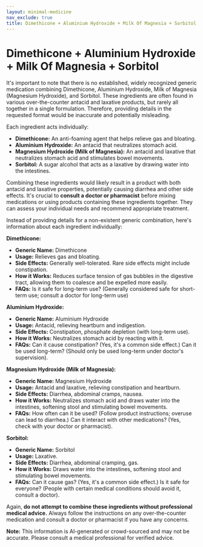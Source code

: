 ```yaml
---
layout: minimal-medicine
nav_exclude: true
title: Dimethicone + Aluminium Hydroxide + Milk Of Magnesia + Sorbitol
---
```


# Dimethicone + Aluminium Hydroxide + Milk Of Magnesia + Sorbitol

It's important to note that there is no established, widely recognized generic medication combining Dimethicone, Aluminium Hydroxide, Milk of Magnesia (Magnesium Hydroxide), and Sorbitol.  These ingredients are often found in various over-the-counter antacid and laxative products, but rarely all together in a single formulation.  Therefore, providing details in the requested format would be inaccurate and potentially misleading.

Each ingredient acts individually:

* **Dimethicone:** An anti-foaming agent that helps relieve gas and bloating.
* **Aluminium Hydroxide:** An antacid that neutralizes stomach acid.
* **Magnesium Hydroxide (Milk of Magnesia):** An antacid and laxative that neutralizes stomach acid and stimulates bowel movements.
* **Sorbitol:** A sugar alcohol that acts as a laxative by drawing water into the intestines.

Combining these ingredients would likely result in a product with both antacid and laxative properties, potentially causing diarrhea and other side effects.  It's crucial to **consult a doctor or pharmacist** before mixing medications or using products containing these ingredients together. They can assess your individual needs and recommend appropriate treatment.


Instead of providing details for a non-existent generic combination, here's information about each ingredient individually:

**Dimethicone:**

* **Generic Name:** Dimethicone
* **Usage:** Relieves gas and bloating.
* **Side Effects:** Generally well-tolerated. Rare side effects might include constipation.
* **How it Works:** Reduces surface tension of gas bubbles in the digestive tract, allowing them to coalesce and be expelled more easily.
* **FAQs:**  Is it safe for long-term use? (Generally considered safe for short-term use; consult a doctor for long-term use)

**Aluminium Hydroxide:**

* **Generic Name:** Aluminium Hydroxide
* **Usage:** Antacid, relieving heartburn and indigestion.
* **Side Effects:** Constipation, phosphate depletion (with long-term use).
* **How it Works:** Neutralizes stomach acid by reacting with it.
* **FAQs:** Can it cause constipation? (Yes, it's a common side effect.)  Can it be used long-term? (Should only be used long-term under doctor's supervision).

**Magnesium Hydroxide (Milk of Magnesia):**

* **Generic Name:** Magnesium Hydroxide
* **Usage:** Antacid and laxative, relieving constipation and heartburn.
* **Side Effects:** Diarrhea, abdominal cramps, nausea.
* **How it Works:** Neutralizes stomach acid and draws water into the intestines, softening stool and stimulating bowel movements.
* **FAQs:** How often can it be used? (Follow product instructions; overuse can lead to diarrhea.) Can it interact with other medications? (Yes, check with your doctor or pharmacist).

**Sorbitol:**

* **Generic Name:** Sorbitol
* **Usage:** Laxative.
* **Side Effects:** Diarrhea, abdominal cramping, gas.
* **How it Works:** Draws water into the intestines, softening stool and stimulating bowel movements.
* **FAQs:** Can it cause gas? (Yes, it's a common side effect.) Is it safe for everyone? (People with certain medical conditions should avoid it, consult a doctor).


Again, **do not attempt to combine these ingredients without professional medical advice.**  Always follow the instructions on any over-the-counter medication and consult a doctor or pharmacist if you have any concerns.


**Note:** This information is AI-generated or crowd-sourced and may not be accurate. Please consult a medical professional for verified advice.
